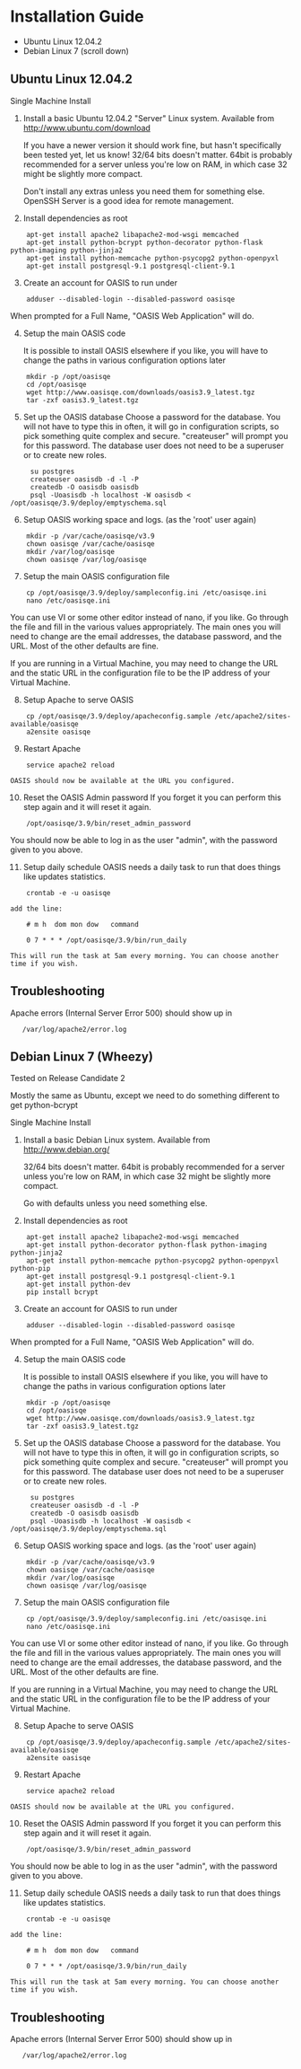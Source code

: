 Installation Guide
==================

 * Ubuntu Linux 12.04.2
 * Debian Linux 7 (scroll down)


Ubuntu Linux 12.04.2
------------------

Single Machine Install


1. Install a basic Ubuntu 12.04.2 "Server" Linux system.
   Available from http://www.ubuntu.com/download

   If you have a newer version it should work fine, but hasn't specifically been tested yet, let us know!
   32/64 bits doesn't matter. 64bit is probably recommended for a server unless you're low on RAM, in which
   case 32 might be slightly more compact.

   Don't install any extras unless you need them for something else. OpenSSH Server is a good idea for
   remote management.

2. Install dependencies
   as root
```Shell
    apt-get install apache2 libapache2-mod-wsgi memcached
    apt-get install python-bcrypt python-decorator python-flask python-imaging python-jinja2
    apt-get install python-memcache python-psycopg2 python-openpyxl
    apt-get install postgresql-9.1 postgresql-client-9.1
```

3. Create an account for OASIS to run under
```Shell
    adduser --disabled-login --disabled-password oasisqe
```
   When prompted for a Full Name, "OASIS Web Application" will do.

4. Setup the main OASIS code

   It is possible to install OASIS elsewhere if you like, you will have to change the paths in various configuration
   options later
```Shell
    mkdir -p /opt/oasisqe
    cd /opt/oasisqe
    wget http://www.oasisqe.com/downloads/oasis3.9_latest.tgz
    tar -zxf oasis3.9_latest.tgz
```

5. Set up the OASIS database
    Choose a password for the database. You will not have to type this in often, it will go in configuration
    scripts, so pick something quite complex and secure. "createuser" will prompt you for this password.
    The database user does not need to be a superuser or to create new roles.
```Shell
     su postgres
     createuser oasisdb -d -l -P
     createdb -O oasisdb oasisdb
     psql -Uoasisdb -h localhost -W oasisdb < /opt/oasisqe/3.9/deploy/emptyschema.sql
```

6. Setup OASIS working space and logs.
   (as the 'root' user again)
```Shell
    mkdir -p /var/cache/oasisqe/v3.9
    chown oasisqe /var/cache/oasisqe
    mkdir /var/log/oasisqe
    chown oasisqe /var/log/oasisqe
```

7. Setup the main OASIS configuration file
```Shell
    cp /opt/oasisqe/3.9/deploy/sampleconfig.ini /etc/oasisqe.ini
    nano /etc/oasisqe.ini
```
You can use VI or some other editor instead of nano, if you like. Go through the file and fill in the various
values appropriately. The main ones you will need to change are the email addresses, the database password, and the URL.
Most of the other defaults are fine.

If you are running in a Virtual Machine, you may need to change the URL and the static URL in the
configuration file to be the IP address of your Virtual Machine.

8. Setup Apache to serve OASIS
```Shell
    cp /opt/oasisqe/3.9/deploy/apacheconfig.sample /etc/apache2/sites-available/oasisqe
    a2ensite oasisqe
```

9. Restart Apache
```Shell
    service apache2 reload
```

    OASIS should now be available at the URL you configured.

10. Reset the OASIS Admin password
   If you forget it you can perform this step again and it will reset it again.
```Shell
    /opt/oasisqe/3.9/bin/reset_admin_password
```
   You should now be able to log in as the user "admin", with the password given to you above.

11. Setup daily schedule
    OASIS needs a daily task to run that does things like updates statistics.
```
    crontab -e -u oasisqe
```
    add the line:

```Shell
    # m h  dom mon dow   command

    0 7 * * * /opt/oasisqe/3.9/bin/run_daily
```
    This will run the task at 5am every morning. You can choose another time if you wish.


Troubleshooting
---------------

Apache errors (Internal Server Error 500) should show up in
```
   /var/log/apache2/error.log
```



Debian Linux 7 (Wheezy)
-----------------------
Tested on Release Candidate 2

Mostly the same as Ubuntu, except we need to do something different to get python-bcrypt



Single Machine Install


1. Install a basic Debian Linux system.
   Available from http://www.debian.org/

   32/64 bits doesn't matter. 64bit is probably recommended for a server unless you're low on RAM, in which
   case 32 might be slightly more compact.

   Go with defaults unless you need something else.

2. Install dependencies
   as root
```Shell
    apt-get install apache2 libapache2-mod-wsgi memcached
    apt-get install python-decorator python-flask python-imaging python-jinja2
    apt-get install python-memcache python-psycopg2 python-openpyxl python-pip
    apt-get install postgresql-9.1 postgresql-client-9.1
    apt-get install python-dev
    pip install bcrypt
```

3. Create an account for OASIS to run under
```Shell
    adduser --disabled-login --disabled-password oasisqe
```
   When prompted for a Full Name, "OASIS Web Application" will do.

4. Setup the main OASIS code

   It is possible to install OASIS elsewhere if you like, you will have to change the paths in various configuration
   options later
```Shell
    mkdir -p /opt/oasisqe
    cd /opt/oasisqe
    wget http://www.oasisqe.com/downloads/oasis3.9_latest.tgz
    tar -zxf oasis3.9_latest.tgz
```

5. Set up the OASIS database
    Choose a password for the database. You will not have to type this in often, it will go in configuration
    scripts, so pick something quite complex and secure. "createuser" will prompt you for this password.
    The database user does not need to be a superuser or to create new roles.
```Shell
     su postgres
     createuser oasisdb -d -l -P
     createdb -O oasisdb oasisdb
     psql -Uoasisdb -h localhost -W oasisdb < /opt/oasisqe/3.9/deploy/emptyschema.sql
```

6. Setup OASIS working space and logs.
   (as the 'root' user again)
```Shell
    mkdir -p /var/cache/oasisqe/v3.9
    chown oasisqe /var/cache/oasisqe
    mkdir /var/log/oasisqe
    chown oasisqe /var/log/oasisqe
```

7. Setup the main OASIS configuration file
```Shell
    cp /opt/oasisqe/3.9/deploy/sampleconfig.ini /etc/oasisqe.ini
    nano /etc/oasisqe.ini
```
You can use VI or some other editor instead of nano, if you like. Go through the file and fill in the various
values appropriately. The main ones you will need to change are the email addresses, the database password, and the URL.
Most of the other defaults are fine.

If you are running in a Virtual Machine, you may need to change the URL and the static URL in the
configuration file to be the IP address of your Virtual Machine.

8. Setup Apache to serve OASIS
```Shell
    cp /opt/oasisqe/3.9/deploy/apacheconfig.sample /etc/apache2/sites-available/oasisqe
    a2ensite oasisqe
```

9. Restart Apache
```Shell
    service apache2 reload
```

    OASIS should now be available at the URL you configured.

10. Reset the OASIS Admin password
   If you forget it you can perform this step again and it will reset it again.
```Shell
    /opt/oasisqe/3.9/bin/reset_admin_password
```
   You should now be able to log in as the user "admin", with the password given to you above.

11. Setup daily schedule
    OASIS needs a daily task to run that does things like updates statistics.
```
    crontab -e -u oasisqe
```
    add the line:

```Shell
    # m h  dom mon dow   command

    0 7 * * * /opt/oasisqe/3.9/bin/run_daily
```
    This will run the task at 5am every morning. You can choose another time if you wish.



Troubleshooting
---------------

Apache errors (Internal Server Error 500) should show up in
```
   /var/log/apache2/error.log
```




